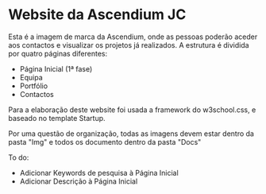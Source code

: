 # Website da Ascendium JC
Esta é a imagem de marca da Ascendium, onde as pessoas poderão aceder aos contactos e visualizar os projetos já realizados.
A estrutura é dividida por quatro páginas diferentes:
- Página Inicial (1ª fase)
- Equipa
- Portfólio
- Contactos

Para a elaboração deste website foi usada a framework do w3school.css, e baseado no template Startup.

Por uma questão de organização, todas as imagens devem estar dentro da pasta "Img" e todos os documento dentro da pasta "Docs"

To do:
- Adicionar Keywords de pesquisa à Página Inicial
- Adicionar Descrição à Página Inicial
